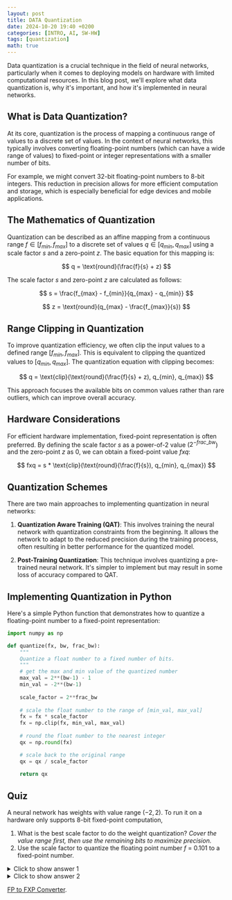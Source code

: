 ```yaml
---
layout: post
title: DATA Quantization
date: 2024-10-20 19:40 +0200
categories: [INTRO, AI, SW-HW]
tags: [quantization]
math: true
---
```


Data quantization is a crucial technique in the field of neural networks, particularly when it comes to deploying models on hardware with limited computational resources. In this blog post, we'll explore what data quantization is, why it's important, and how it's implemented in neural networks.

## What is Data Quantization?

At its core, quantization is the process of mapping a continuous range of values to a discrete set of values. In the context of neural networks, this typically involves converting floating-point numbers (which can have a wide range of values) to fixed-point or integer representations with a smaller number of bits.

For example, we might convert 32-bit floating-point numbers to 8-bit integers. This reduction in precision allows for more efficient computation and storage, which is especially beneficial for edge devices and mobile applications.

## The Mathematics of Quantization

Quantization can be described as an affine mapping from a continuous range $f \in [f_{min}, f_{max}]$ to a discrete set of values $q \in [q_{min}, q_{max}]$ using a scale factor $s$ and a zero-point $z$. The basic equation for this mapping is:

$$
q = \text{round}(\frac{f}{s} + z)
$$

The scale factor $s$ and zero-point $z$ are calculated as follows:

$$
s = \frac{f_{max} - f_{min}}{q_{max} - q_{min}}
$$

$$
z = \text{round}(q_{max} - \frac{f_{max}}{s})
$$

## Range Clipping in Quantization

To improve quantization efficiency, we often clip the input values to a defined range $[f_{min}, f_{max}]$. This is equivalent to clipping the quantized values to $[q_{min}, q_{max}]$. The quantization equation with clipping becomes:

$$
q = \text{clip}(\text{round}(\frac{f}{s} + z), q_{min}, q_{max})
$$

This approach focuses the available bits on common values rather than rare outliers, which can improve overall accuracy.

## Hardware Considerations

For efficient hardware implementation, fixed-point representation is often preferred. By defining the scale factor $s$ as a power-of-2 value ($2^{-frac\_bw}$) and the zero-point $z$ as 0, we can obtain a fixed-point value $fxq$:

$$
fxq = s * \text{clip}(\text{round}(\frac{f}{s}), q_{min}, q_{max})
$$

## Quantization Schemes

There are two main approaches to implementing quantization in neural networks:

1. **Quantization Aware Training (QAT)**: This involves training the neural network with quantization constraints from the beginning. It allows the network to adapt to the reduced precision during the training process, often resulting in better performance for the quantized model.

2. **Post-Training Quantization**: This technique involves quantizing a pre-trained neural network. It's simpler to implement but may result in some loss of accuracy compared to QAT.

## Implementing Quantization in Python

Here's a simple Python function that demonstrates how to quantize a floating-point number to a fixed-point representation:

```python
import numpy as np

def quantize(fx, bw, frac_bw):
    """
    Quantize a float number to a fixed number of bits.
    """
    # get the max and min value of the quantized number
    max_val = 2**(bw-1) - 1
    min_val = -2**(bw-1)
    
    scale_factor = 2**frac_bw
    
    # scale the float number to the range of [min_val, max_val]
    fx = fx * scale_factor
    fx = np.clip(fx, min_val, max_val)
        
    # round the float number to the nearest integer
    qx = np.round(fx)

    # scale back to the original range
    qx = qx / scale_factor
    
    return qx

```

## Quiz
A neural network has weights with value range $(-2, 2)$. To run it on a hardware only supports 8-bit fixed-point computation,
1. What is the best scale factor to do the weight quantization? *Cover the value range first, then use the remaining bits to maximize precision.*
2. Use the scale factor to quantize the floating point number $f$ = 0.101 to a fixed-point number.

<details>
<summary>Click to show answer 1</summary>

1. To cover the range of $(-2, 2)$, we need 2 bits for the integer part (including 1 sign bit), leaving 6 bits for the fractional part. Thus, the scale factor $s$ is $2^{-6} = 1/64$. 
</details>

<details>
<summary>Click to show answer 2</summary>

2. Quantizing $f = 0.101$: 
$$
\begin{align*}
fxq &= 1/64 * clip(round(0.101 * 64), -2^{7}, 2^{7}-1) \\
&= 1/64 * clip(round(6.464), -128, 127) \\
&= 1/64 * 6 \\
&= 0.09375
\end{align*}
$$
</details>

[FP to FXP Converter](https://venerable-biscuit-cefbbb.netlify.app/).
